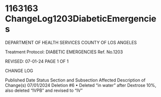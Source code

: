 # 1163163 ChangeLog1203DiabeticEmergencies

DEPARTMENT OF HEALTH SERVICES 
COUNTY OF LOS ANGELES 
 
Treatment Protocol:  DIABETIC EMERGENCIES Ref. No.1203 
 
 
 
 
 
 
REVISED: 07-01-24 PAGE 1 OF 1 
 
CHANGE LOG 
 
Published 
Date 
Status Section and 
Subsection Affected 
Description of Change(s) 
07/01/2024 Deletion #6 
• Deleted “in water” after 
Dextrose 10%, also deleted 
“IVPB” and revised to “IV”
